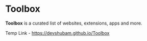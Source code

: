 # Toolbox

**Toolbox** is a curated list of websites, extensions, apps and more. 


Temp Link - https://devshubam.github.io/Toolbox
